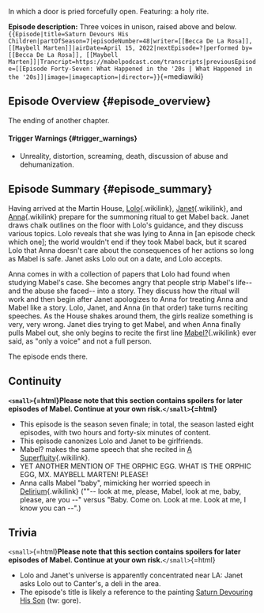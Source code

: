 In which a door is pried forcefully open. Featuring: a holy rite.

**Episode description:** Three voices in unison, raised above and
below.`{{Episode|title=Saturn Devours His Children|partOfSeason=7|episodeNumber=48|writer=[[Becca De La Rosa]], [[Maybell Marten]]|airDate=April 15, 2022|nextEpisode=?|performed by=[[Becca De La Rosa]], [[Maybell Marten]]|Trancript=https://mabelpodcast.com/transcripts|previousEpisode=[[Episode Forty-Seven: What Happened in the '20s | What Happened in the '20s]]|image=|imagecaption=|director=}}`{=mediawiki}

## Episode Overview {#episode_overview}

The ending of another chapter.

#### **Trigger Warnings** {#trigger_warnings}

- Unreality, distortion, screaming, death, discussion of abuse and
  dehumanization.

## Episode Summary {#episode_summary}

Having arrived at the Martin House, [
Lolo](Eidolon_García " Lolo"){.wikilink}, [
Janet](Janet_Kirk " Janet"){.wikilink}, and [
Anna](Anna_Limón " Anna"){.wikilink} prepare for the summoning ritual to
get Mabel back. Janet draws chalk outlines on the floor with Lolo\'s
guidance, and they discuss various topics. Lolo reveals that she was
lying to Anna in \[an episode check which one\]; the world wouldn\'t end
if they took Mabel back, but it scared Lolo that Anna doesn't care about
the consequences of her actions so long as Mabel is safe. Janet asks
Lolo out on a date, and Lolo accepts.

Anna comes in with a collection of papers that Lolo had found when
studying Mabel\'s case. She becomes angry that people strip Mabel's
life-- and the abuse she faced-- into a story. They discuss how the
ritual will work and then begin after Janet apologizes to Anna for
treating Anna and Mabel like a story. Lolo, Janet, and Anna (in that
order) take turns reciting speeches. As the House shakes around them,
the girls realize something is very, very wrong. Janet dies trying to
get Mabel, and when Anna finally pulls Mabel out, she only begins to
recite the first line [Mabel?](Mabel? "Mabel?"){.wikilink} ever said, as
\"only a voice\" and not a full person.

The episode ends there.

## Continuity

**`<small>`{=html}Please note that this section contains spoilers for
later episodes of Mabel. Continue at your own risk.`</small>`{=html}**

- This episode is the season seven finale; in total, the season lasted
  eight episodes, with two hours and forty-six minutes of content.
- This episode canonizes Lolo and Janet to be girlfriends.
- Mabel? makes the same speech that she recited in [A
  Superfluity](Episode_Forty-One:_A_Superfluity "A Superfluity"){.wikilink}.
- YET ANOTHER MENTION OF THE ORPHIC EGG. WHAT IS THE ORPHIC EGG, MX.
  MAYBELL MARTEN! PLEASE!
- Anna calls Mabel \"baby\", mimicking her worried speech in
  [Delirium](Episode_Thirty-Five:_Delirium "Delirium"){.wikilink}
  (\"\"-- look at me, please, Mabel, look at me, baby, please, are you
  --\" versus \"Baby. Come on. Look at me. Look at me, I know you can
  --\".)

## Trivia

`<small>`{=html}**Please note that this section contains spoilers for
later episodes of Mabel. Continue at your own risk.**`</small>`{=html}

- Lolo and Janet\'s universe is apparently concentrated near LA: Janet
  asks Lolo out to Canter\'s, a deli in the area.
- The episode\'s title is likely a reference to the painting [Saturn
  Devouring His
  Son](https://en.wikipedia.org/wiki/Saturn_Devouring_His_Son) (tw:
  gore).

<references />
